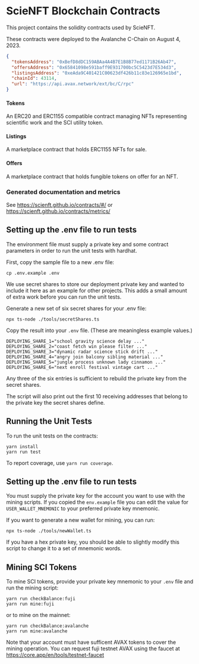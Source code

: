 # ScieNFT Blockchain Contracts

This project contains the solidity contracts used by ScieNFT.

These contracts were deployed to the Avalanche C-Chain on August 4, 2023.

```json
{
  "tokensAddress": "0xBefD8dDC159ABAa4A4B7E1B8B77ed1171B26Ab47",
  "offersAddress": "0x65841098e591baff9E931700bc5C5423d7E534d3",
  "listingsAddress": "0xeAda9C401421C00623df426b11c83e126965e1bd",
  "chainId": 43114,
  "url": "https://api.avax.network/ext/bc/C/rpc"
}
```

#### Tokens

An ERC20 and ERC1155 compatible contract managing NFTs representing scientific work and the SCI
utility token.

#### Listings

A marketplace contract that holds ERC1155 NFTs for sale.

#### Offers

A marketplace contract that holds fungible tokens on offer for an NFT.

### Generated documentation and metrics

See https://scienft.github.io/contracts/#/ or https://scienft.github.io/contracts/metrics/

## Setting up the .env file to run tests

The environment file must supply a private key and some contract parameters in order to run the unit
tests with hardhat.

First, copy the sample file to a new .env file:

```shell
cp .env.example .env
```

We use secret shares to store our deployment private key and wanted to include it here as an example
for other projects. This adds a small amount of extra work before you can run the unit tests.

Generate a new set of six secret shares for your .env file:

```shell
npx ts-node ./tools/secretShares.ts
```

Copy the result into your `.env` file. (These are meaningless example values.)

```
DEPLOYING_SHARE_1="school gravity science delay ..."
DEPLOYING_SHARE_2="coast fetch win please filter ..."
DEPLOYING_SHARE_3="dynamic radar science stick drift ..."
DEPLOYING_SHARE_4="angry join balcony sibling material ..."
DEPLOYING_SHARE_5="jungle process unknown lady cinnamon ..."
DEPLOYING_SHARE_6="next enroll festival vintage cart ..."
```

Any three of the six entries is sufficient to rebuild the private key from the secret shares.

The script will also print out the first 10 receiving addresses that belong to the private key the
secret shares define.

## Running the Unit Tests

To run the unit tests on the contracts:

```shell
yarn install
yarn run test
```

To report coverage, use `yarn run coverage`.

## Setting up the .env file to run tests

You must supply the private key for the account you want to use with the mining scripts. If you
copied the `env.example` file you can edit the value for `USER_WALLET_MNEMONIC` to your preferred
private key mnemonic.

If you want to generate a new wallet for mining, you can run:

```shell
npx ts-node ./tools/newWallet.ts
```

If you have a hex private key, you should be able to slightly modify this script to change it to a
set of mnemonic words.

## Mining SCI Tokens

To mine SCI tokens, provide your private key mnemonic to your `.env` file and run the mining script:

```shell
yarn run checkBalance:fuji
yarn run mine:fuji
```

or to mine on the mainnet:

```shell
yarn run checkBalance:avalanche
yarn run mine:avalanche
```

Note that your account must have sufficent AVAX tokens to cover the mining operation. You can
request fuji testnet AVAX using the faucet at https://core.app/en/tools/testnet-faucet
